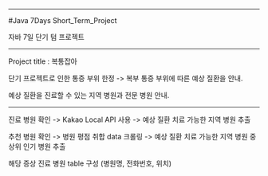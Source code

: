 ----------------------------------------------
#Java 7Days Short_Term_Project

자바 7일 단기 텀 프로젝트

-----------------------------------------------
Project title : 복통잡아

단기 프로젝트로 인한 통증 부위 한정 ->
복부 통증 부위에 따른 예상 질환을 안내.

예상 질환을 진료할 수 있는 지역 병원과 전문 병원 안내.

------------------------------------------------
진료 병원 확인 -> Kakao Local API 사용 -> 예상 질환 치료 가능한 지역 병원 추출

추천 병원 확인 -> 병원 평점 취합 data 크롤링 -> 예상 질환 치료 가능한 지역 병원 중 상위 인기 병원 추출

해당 증상 진료 병원 table 구성 (병원명, 전화번호, 위치)
